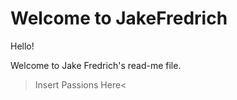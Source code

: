 # Welcome to JakeFredrich

Hello!

Welcome to Jake Fredrich's read-me file. 

>Insert Passions Here<




